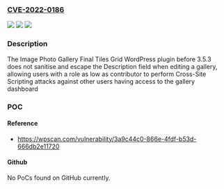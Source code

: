 ### [CVE-2022-0186](https://cve.mitre.org/cgi-bin/cvename.cgi?name=CVE-2022-0186)
![](https://img.shields.io/static/v1?label=Product&message=Image%20Photo%20Gallery%20Final%20Tiles%20Grid&color=blue)
![](https://img.shields.io/static/v1?label=Version&message=3.5.3%3C%203.5.3%20&color=brighgreen)
![](https://img.shields.io/static/v1?label=Vulnerability&message=CWE-79%20Cross-site%20Scripting%20(XSS)&color=brighgreen)

### Description

The Image Photo Gallery Final Tiles Grid WordPress plugin before 3.5.3 does not sanitise and escape the Description field when editing a gallery, allowing users with a role as low as contributor to perform Cross-Site Scripting attacks against other users having access to the gallery dashboard

### POC

#### Reference
- https://wpscan.com/vulnerability/3a9c44c0-866e-4fdf-b53d-666db2e11720

#### Github
No PoCs found on GitHub currently.

